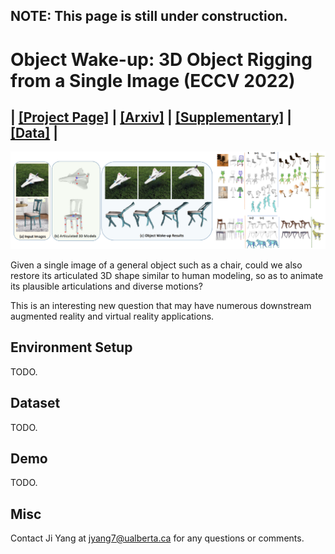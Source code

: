 ## NOTE: This page is still under construction.

# Object Wake-up: 3D Object Rigging from a Single Image (ECCV 2022) 

## | [[Project Page]](https://kulbear.github.io/object-wakeup/) | [[Arxiv]](https://arxiv.org/pdf/2108.02708v3.pdf) | [[Supplementary]](#) | [[Data]](https://drive.google.com/drive/folders/1y360MpyGendcp7gFsjD1Gr8L0wpzFVLg?usp=sharing) |

![teaser_image](https://github.com/Kulbear/object-wakeup/blob/gh-pages/image/visual.png?raw=true)
  
  Given a single image of a general object such as a chair, could we also restore its articulated 3D shape similar to human modeling, so as to animate its plausible articulations and diverse motions?
  
  This is an interesting new question that may have numerous downstream augmented reality and virtual reality applications.
  
## Environment Setup
    
TODO.

## Dataset
  
TODO.

## Demo
  
TODO.
  
## Misc

Contact Ji Yang at jyang7@ualberta.ca for any questions or comments.
